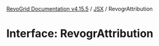 [RevoGrid Documentation v4.15.5](README.md) / [JSX](Namespace.JSX.md) / RevogrAttribution

# Interface: RevogrAttribution
